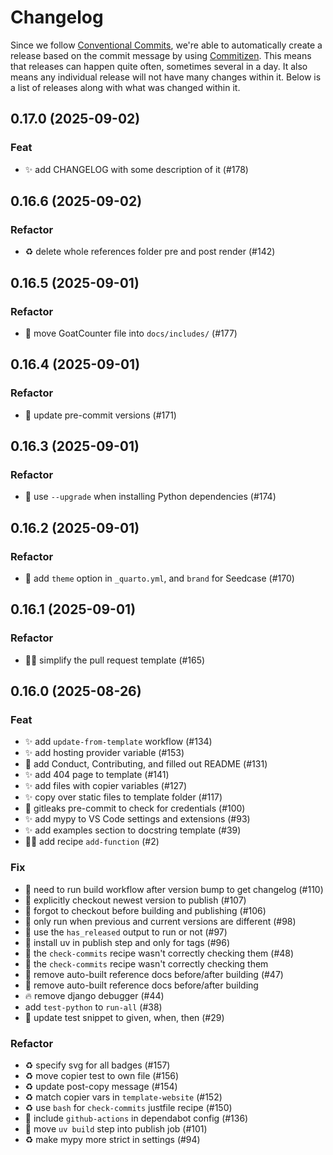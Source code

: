 # Changelog

Since we follow [Conventional
Commits](https://decisions.seedcase-project.org/why-conventional-commits),
we're able to automatically create a release based on the commit message
by using
[Commitizen](https://decisions.seedcase-project.org/why-semantic-release-with-commitizen).
This means that releases can happen quite often, sometimes several in
a day. It also means any individual release will not have many changes
within it. Below is a list of releases along with what was changed
within it.

## 0.17.0 (2025-09-02)

### Feat

- :sparkles: add CHANGELOG with some description of it (#178)

## 0.16.6 (2025-09-02)

### Refactor

- :recycle: delete whole references folder pre and post render (#142)

## 0.16.5 (2025-09-01)

### Refactor

- :truck: move GoatCounter file into `docs/includes/` (#177)

## 0.16.4 (2025-09-01)

### Refactor

- :pushpin: update pre-commit versions (#171)

## 0.16.3 (2025-09-01)

### Refactor

- :hammer: use `--upgrade` when installing Python dependencies (#174)

## 0.16.2 (2025-09-01)

### Refactor

- :wrench: add `theme` option in `_quarto.yml`, and `brand` for Seedcase (#170)

## 0.16.1 (2025-09-01)

### Refactor

- :technologist: simplify the pull request template (#165)

## 0.16.0 (2025-08-26)

### Feat

- :sparkles: add `update-from-template` workflow (#134)
- :sparkles: add hosting provider variable (#153)
- :memo: add Conduct, Contributing, and filled out README (#131)
- :sparkles: add 404 page to template (#141)
- :sparkles: add files with copier variables (#127)
- :sparkles: copy over static files to template folder (#117)
- :hammer: gitleaks pre-commit to check for credentials (#100)
- :sparkles: add mypy to VS Code settings and extensions (#93)
- :sparkles: add examples section to docstring template (#39)
- 🧑‍💻 add recipe `add-function` (#2)

### Fix

- :bug: need to run build workflow after version bump to get changelog (#110)
- :construction_worker: explicitly checkout newest version to publish (#107)
- :construction_worker: forgot to checkout before building and publishing (#106)
- :construction_worker: only run when previous and current versions are different (#98)
- :construction_worker: use the `has_released` output to run or not (#97)
- :bug: install uv in publish step and only for tags (#96)
- :hammer: the `check-commits` recipe wasn't correctly checking them (#48)
- :hammer: the `check-commits` recipe wasn't correctly checking them
- :bug: remove auto-built reference docs before/after building (#47)
- :bug: remove auto-built reference docs before/after building
- :fire: remove django debugger (#44)
- add `test-python` to `run-all` (#38)
- :hammer: update test snippet to given, when, then (#29)

### Refactor

- :recycle: specify svg for all badges (#157)
- :recycle: move copier test to own file (#156)
- :recycle: update post-copy message (#154)
- :recycle: match copier vars in `template-website` (#152)
- :recycle: use `bash` for `check-commits` justfile recipe (#150)
- :wrench: include `github-actions` in dependabot config (#136)
- :construction_worker: move `uv build` step into publish job (#101)
- :recycle: make mypy more strict in settings (#94)
